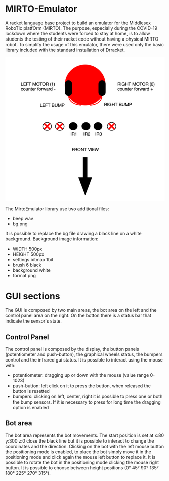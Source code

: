 # MIRTO-Emulator


 A racket language base project to build an emulator for the Middlesex RoboTic platfOrm (MIRTO).
 The purpose, especially during the COVID-19 lockdown where the students were forced to stay at home,
 is to allow students the testing of their racket code without having a physical MIRTO robot.
 To simplify the usage of this emulator, there were used only the basic library included with the
 standard installation of Drracket.

![MIRTO mapping](mapping.png)


The MirtoEmulator library use two additional files:
- beep.wav
- bg.png

It is possible to replace the bg file drawing a black line on a white background.
Background image information:

- WIDTH 500px
- HEIGHT 500px
- settings bitmap 1bit
- brush 6 black
- background white
- format png

# GUI sections

The GUI is composed by two main areas, the bot area on the left and the control panel area on the right.
On the botton there is a status bar that indicate the sensor's state.

## Control Panel

The control panel is composed by the display, the button panels (potentiometer and push-button), the graphical wheels status, the bumpers control and the infrared gui status. 
It is possible to interact using the mouse with:
- potentiometer: dragging up or down with the mouse (value range 0-1023)
- push-button: left click on it to press the button, when released the button is resetted
- bumpers: clicking on left, center, right it is possible to press one or both the bump sensors. If it is necessary to press for long time the dragging option is enabled

## Bot area

The bot area represents the bot movements. The start position is set at x:80 y:300 z:0 close the black line but it is possible to interact to change the coordinates and the direction.
Clicking on the bot with the left mouse button the positioning mode is enabled, to place the bot simply move it in the positioning mode and click again the mouse left button to replace it. It is possible to rotate the bot in the positioning mode clicking the mouse right button. It is possible to choose between height positions (0° 45° 90° 135° 180° 225° 270° 315°).
